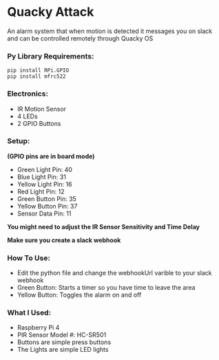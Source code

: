 # Quacky Attack
 An alarm system that when motion is detected it messages you on slack and can be controlled remotely through Quacky OS

### Py Library Requirements:

	pip install RPi.GPIO
	pip install mfrc522

### Electronics:

- IR Motion Sensor
- 4 LEDs
- 2 GPIO Buttons

### Setup:
**(GPIO pins are in board mode)**

- Green Light Pin: 40
- Blue Light Pin: 31
- Yellow Light Pin: 16
- Red Light Pin: 12
- Green Button Pin: 35
- Yellow Button Pin: 37
- Sensor Data Pin: 11

**You might need to adjust the IR Sensor Sensitivity and Time Delay**

**Make sure you create a slack webhook**

### How To Use:

- Edit the python file and change the webhookUrl varible to your slack webhook
- Green Button: Starts a timer so you have time to leave the area
- Yellow Button: Toggles the alarm on and off

### What I Used:

- Raspberry Pi 4
- PIR Sensor Model #: HC-SR501
- Buttons are simple press buttons
- The Lights are simple LED lights